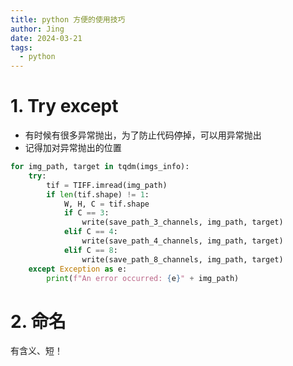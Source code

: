 ```yaml
---
title: python 方便的使用技巧
author: Jing
date: 2024-03-21
tags:
  - python
---
```

# 1. Try except
- 有时候有很多异常抛出，为了防止代码停掉，可以用异常抛出
- 记得加对异常抛出的位置
```python
for img_path, target in tqdm(imgs_info):
	try:
		tif = TIFF.imread(img_path)
		if len(tif.shape) != 1:
			W, H, C = tif.shape
			if C == 3:
				write(save_path_3_channels, img_path, target)
			elif C == 4:
				write(save_path_4_channels, img_path, target)
			elif C == 8:
				write(save_path_8_channels, img_path, target)
	except Exception as e:
		print(f"An error occurred: {e}" + img_path)
```
# 2. 命名
有含义、短！